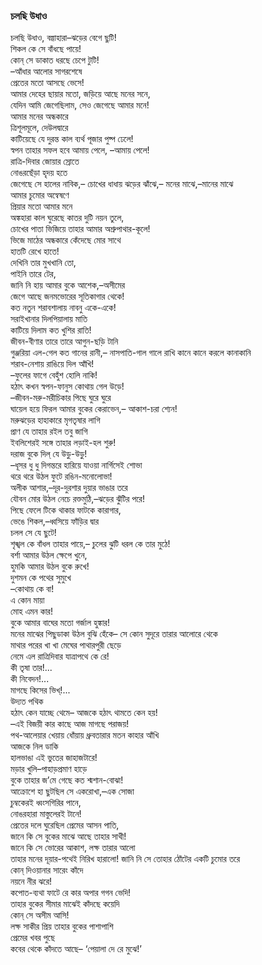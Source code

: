 ### চলছি উধাও

চলছি উধাও, বল্গাহারা–ঝড়ের বেগে ছুটি!  
শিকল কে সে বাঁধছে পায়ে!  
কোন্‌ সে ডাকাত ধরছে চেপে টুটি!  
–আঁধার আলোর সাগরশেষে  
প্রেতের মতো আসছে ভেসে!  
আমার দেহের ছায়ার মতো, জড়িয়ে আছে মনের সনে,  
যেদিন আমি জেগেছিলাম, সেও জেগেছে আমার মনে!  
আমার মনের অন্ধকারে  
ত্রিশূলমূলে, দেউলদ্বারে  
কাটিয়েছে যে দুরন্ত কাল ব্যর্থ পূজার পুষ্প ঢেলে!  
স্বপন তাহার সফল হবে আমায় পেলে, –আমায় পেলে!  
রাত্রি-দিবার জোয়ার স্রোতে  
নোঙরছেঁড়া হৃদয় হতে  
জেগেছে সে হালের নাবিক,– 
চোখের ধাধায় ঝড়ের ঝাঁঝে,– 
মনের মাঝে,–মানের মাঝে  
আমার চুমোর অন্বেষণে  
প্রিয়ার মতো আমার মনে  
অঙ্কহারা কাল ঘুরেছে কাতর দুটি নয়ন তুলে,  
চোখের পাতা ভিজিয়ে তাহার আমার অশ্রুপাথার-কূলে!  
ভিজে মাঠের অন্ধকারে কেঁদেছে মোর সাথে  
হাতটি রেখে হাতে!  
দেখিনি তার মুখখানি তো,  
পাইনি তারে টের,  
জানি নি হায় আমার বুকে আশেক,–অসীমের  
জেগে আছে জনমভোরের সূতিকাগার থেকে!  
কত নতুন শরাবশালায় নাবনু একে-একে!  
সরাইখানার দিলপিয়ালায় মাতি  
কাটিয়ে দিলাম কত খুশির রাতি!  
জীবন-বীণার তারে তারে আগুন-ছড়ি টানি  
গুঞ্জরিয়া এল-গেল কত গানের রানী,– 
নাসপাতি-গাল গালে রাখি কানে কানে করলে কানাকানি  
শরাব-নেশায় রাঙিয়ে দিল আঁখি!  
–ফুলের ফাগে বেহুঁশ হোলি নাকি!  
হঠাৎ কখন স্বপন-ফানুস কোথায় গেল উড়ে!  
–জীবন-মরু-মরীচিকার পিছে ঘুরে ঘুরে  
ঘায়েল হয়ে ফিরল আমার বুকের কেরাভেন,– 
আকাশ-চরা শ্যেন!  
মরুঝড়ের হাহাকারে মৃগতৃষার লাগি  
প্রাণ যে তাহার রইল তবু জাগি  
ইবলিশেরই সঙ্গে তাহার লড়াই-হল শুরু!  
দরাজ বুকে দিল্‌ যে উড়ু-উড়ু!  
–ধূসর ধু ধু দিগন্তরে হারিয়ে যাওয়া নার্গিসেই শোভা  
থরে থরে উঠল ফুটে রঙিন-মনোলোভা!  
অলীক আশার,–দূর-দুরশার দুয়ার ভাঙার তরে  
যৌবন মোর উঠল নেচে রক্তমুঠি,–ঝড়ের ঝুঁটির পরে!  
পিছে ফেলে টিকে থাকার ফাটকে কারাগার,  
ভেঙে শিকল,–ধ্বসিয়ে ফাঁড়ির দ্বার  
চলল সে যে ছুটে!  
শৃঙ্খল কে বাঁধল তাহার পায়ে,– 
চুলের ঝুটি ধরল কে তার মুঠে!  
বর্শা আমার উঠল ক্ষেপে খুনে,  
হুমকি আমার উঠল বুকে রুখে!  
দুশমন কে পথের সুমুখে  
–কোথায় কে বা!  
এ কোন মায়া  
মোহ এমন কার!  
বুকে আমার বাঘের মতো গর্জাল হুঙ্কার!  
মনের মাঝের পিছুডাকা উঠল বুঝি হেঁকে– 
সে কোন সুদূরে তারার আলোরে থেকে  
মাথার পরের খা খা মেঘের পাথারপুরী ছেড়ে  
নেমে এল রাত্রিদিবার যাত্রাপথে কে রে!  
কী তৃষা তার!...  
কী নিবেদন!...  
মাগছে কিসের ভিখ্‌!...  
উদ্যত পথিক  
হঠাৎ কেন যাচ্ছে থেমে– 
আজকে হঠাৎ থামতে কেন হয়!  
–এই বিজয়ী কার কাছে আজ মাগছে পরাজয়!  
পথ-আলেয়ার খেয়ায় ধোঁয়ায় ধ্রুবতারার মতন কাহার আঁখি  
আজকে নিল ডাকি  
হালভাঙা এই ভুতের জাহাজটারে!  
মড়ার খুলি–পাহাড়প্রমাণ হাড়ে  
বুকে তাহার জ’মে গেছে কত শ্মশান-বোঝা!  
আক্রোশে হা ছুটছিল সে একরোখা,–এক সোজা  
চুম্বকেরই ধ্বংসগিরির পানে,  
নোঙরহারা মাস্তুলেরই টানে!  
প্রেতের দলে ঘুরেছিল প্রেমের আসন পাতি,  
জানে কি সে বুকের মাঝে আছে তাহার সাথী!  
জানে কি সে ভোরের আকাশ, লক্ষ তারার আলো  
তাহার মনের দূয়ার-পথেই নিরিখ হারালো!
জানি নি সে তোহার ঠোঁটের একটি চুমোর তরে  
কোন্‌ দিওয়ানার সারেং কাঁদে  
নয়নে নীর ঝরে!  
কপোত-ব্যথা ফাটে রে কার অপার গগন ভেদি!  
তাহার বুকের সীমার মাঝেই কাঁদছে কয়েদি  
কোন্‌ সে অসীম আসি!  
লক্ষ সাকীর প্রিয় তাহার বুকের পাশাপাশি  
প্রেমের খবর পুছে  
কবের থেকে কাঁদতে আছে– 
‘পেয়ালা দে রে মুঝে!’  
